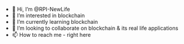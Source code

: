 - 👋 Hi, I’m @RPI-NewLife
- 👀 I’m interested in blockchain
- 🌱 I’m currently learning blockchain
- 💞️ I’m looking to collaborate on blockchain & its real life applications
- 📫 How to reach me - right here

<!---
RPI-NewLife/RPI-NewLife is a ✨ special ✨ repository because its `README.md` (this file) appears on your GitHub profile.
You can click the Preview link to take a look at your changes.
--->

